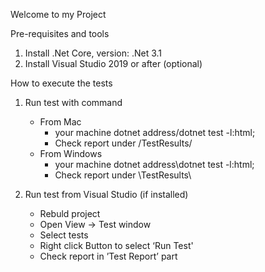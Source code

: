 

Welcome to my Project

Pre-requisites and tools
1. Install .Net Core, version: .Net 3.1
2. Install Visual Studio 2019 or after (optional)

How to execute the tests
1. Run test with command
    * From Mac
        * your machine dotnet address/dotnet test -l:html;
        * Check report under <Project root path>/TestResults/
    * From Windows
        * your machine dotnet address\dotnet test -l:html;
        * Check report under <Project root path>\TestResults\


2. Run test from Visual Studio (if installed)
    * Rebuld project
    * Open View -> Test window
    * Select tests
    * Right click Button to select ‘Run Test'
    * Check report in ’Test Report’ part
